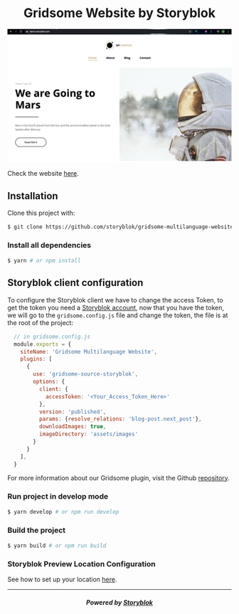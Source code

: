 <p align="center">
  <h1 align="center">Gridsome Website by Storyblok</h1>
</p>

![Site preview image](./src/image-preview.png)

Check the website [here](https://demo.storyblok.com/).

## Installation

Clone this project with:

```sh
$ git clone https://github.com/storyblok/gridsome-multilanguage-website.git
```

### Install all dependencies

```sh
$ yarn # or npm install
```

## Storyblok client configuration

To configure the Storyblok client we have to change the access Token, to get the token you need a [Storyblok account](https://app.storyblok.com/#!/), now that you have the token, we will go to the `gridsome.config.js` file and change the token, the file is at the root of the project:

```js
  // in gridsome.config.js
  module.exports = {
    siteName: 'Gridsome Multilanguage Website',
    plugins: [
      {
        use: 'gridsome-source-storyblok',
        options: {
          client: {
            accessToken: '<Your_Access_Token_Here>'
          },
          version: 'published',
          params: {resolve_relations: 'blog-post.next_post'},
          downloadImages: true,
          imageDirectory: 'assets/images'
        }
      }
    ],
  }
```

For more information about our Gridsome plugin, visit the Github [repository](https://github.com/storyblok/gridsome-source-storyblok#gridsome-source-storyblok).

### Run project in develop mode

```sh
$ yarn develop # or npm run develop
```

### Build the project

```sh
$ yarn build # or npm run build
```

### Storyblok Preview Location Configuration

See how to set up your location [here](https://www.storyblok.com/tp/gridsome-multilanguage-website-tutorial#add-the-editor-page).

---

<p align="center">
  <h5 align="center">Powered by <a href="https://www.storyblok.com/" title="link to the Storyblok website">Storyblok</a></h5>
</p>
